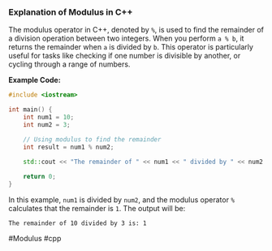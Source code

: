 ### Explanation of Modulus in C++

The modulus operator in C++, denoted by `%`, is used to find the remainder of a division operation between two integers. When you perform `a % b`, it returns the remainder when `a` is divided by `b`. This operator is particularly useful for tasks like checking if one number is divisible by another, or cycling through a range of numbers.

**Example Code:**

```cpp
#include <iostream>

int main() {
    int num1 = 10;
    int num2 = 3;

    // Using modulus to find the remainder
    int result = num1 % num2;
    
    std::cout << "The remainder of " << num1 << " divided by " << num2 << " is: " << result << std::endl;

    return 0;
}
```

In this example, `num1` is divided by `num2`, and the modulus operator `%` calculates that the remainder is `1`. The output will be:
```
The remainder of 10 divided by 3 is: 1
```

#Modulus #cpp
